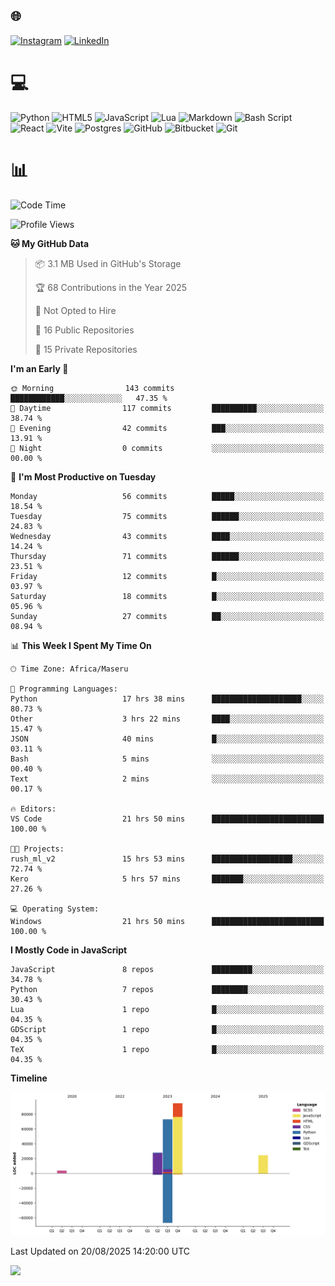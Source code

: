 ## 🌐 
[![Instagram](https://img.shields.io/badge/Instagram-%23E4405F.svg?logo=Instagram&logoColor=white)](https://instagram.com/@francoxdup) [![LinkedIn](https://img.shields.io/badge/LinkedIn-%230077B5.svg?logo=linkedin&logoColor=white)](https://linkedin.com/in/franco-du-plessis-3496a6247) 

# 💻 
 ![Python](https://img.shields.io/badge/python-3670A0?style=for-the-badge&logo=python&logoColor=ffdd54) ![HTML5](https://img.shields.io/badge/html5-%23E34F26.svg?style=for-the-badge&logo=html5&logoColor=white) ![JavaScript](https://img.shields.io/badge/javascript-%23323330.svg?style=for-the-badge&logo=javascript&logoColor=%23F7DF1E) ![Lua](https://img.shields.io/badge/lua-%232C2D72.svg?style=for-the-badge&logo=lua&logoColor=white) ![Markdown](https://img.shields.io/badge/markdown-%23000000.svg?style=for-the-badge&logo=markdown&logoColor=white)  ![Bash Script](https://img.shields.io/badge/bash_script-%23121011.svg?style=for-the-badge&logo=gnu-bash&logoColor=white) ![React](https://img.shields.io/badge/react-%2320232a.svg?style=for-the-badge&logo=react&logoColor=%2361DAFB) ![Vite](https://img.shields.io/badge/vite-%23646CFF.svg?style=for-the-badge&logo=vite&logoColor=white) ![Postgres](https://img.shields.io/badge/postgres-%23316192.svg?style=for-the-badge&logo=postgresql&logoColor=white) ![GitHub](https://img.shields.io/badge/github-%23121011.svg?style=for-the-badge&logo=github&logoColor=white) ![Bitbucket](https://img.shields.io/badge/bitbucket-%230047B3.svg?style=for-the-badge&logo=bitbucket&logoColor=white) ![Git](https://img.shields.io/badge/git-%23F05033.svg?style=for-the-badge&logo=git&logoColor=white)
 
# 📊
<!--START_SECTION:waka-->
![Code Time](http://img.shields.io/badge/Code%20Time-561%20hrs%2044%20mins-blue)

![Profile Views](http://img.shields.io/badge/Profile%20Views-1-blue)

**🐱 My GitHub Data** 

> 📦 3.1 MB Used in GitHub's Storage 
 > 
> 🏆 68 Contributions in the Year 2025
 > 
> 🚫 Not Opted to Hire
 > 
> 📜 16 Public Repositories 
 > 
> 🔑 15 Private Repositories 
 > 
**I'm an Early 🐤** 

```text
🌞 Morning                143 commits         ████████████░░░░░░░░░░░░░   47.35 % 
🌆 Daytime                117 commits         ██████████░░░░░░░░░░░░░░░   38.74 % 
🌃 Evening                42 commits          ███░░░░░░░░░░░░░░░░░░░░░░   13.91 % 
🌙 Night                  0 commits           ░░░░░░░░░░░░░░░░░░░░░░░░░   00.00 % 
```
📅 **I'm Most Productive on Tuesday** 

```text
Monday                   56 commits          █████░░░░░░░░░░░░░░░░░░░░   18.54 % 
Tuesday                  75 commits          ██████░░░░░░░░░░░░░░░░░░░   24.83 % 
Wednesday                43 commits          ████░░░░░░░░░░░░░░░░░░░░░   14.24 % 
Thursday                 71 commits          ██████░░░░░░░░░░░░░░░░░░░   23.51 % 
Friday                   12 commits          █░░░░░░░░░░░░░░░░░░░░░░░░   03.97 % 
Saturday                 18 commits          █░░░░░░░░░░░░░░░░░░░░░░░░   05.96 % 
Sunday                   27 commits          ██░░░░░░░░░░░░░░░░░░░░░░░   08.94 % 
```


📊 **This Week I Spent My Time On** 

```text
🕑︎ Time Zone: Africa/Maseru

💬 Programming Languages: 
Python                   17 hrs 38 mins      ████████████████████░░░░░   80.73 % 
Other                    3 hrs 22 mins       ████░░░░░░░░░░░░░░░░░░░░░   15.47 % 
JSON                     40 mins             █░░░░░░░░░░░░░░░░░░░░░░░░   03.11 % 
Bash                     5 mins              ░░░░░░░░░░░░░░░░░░░░░░░░░   00.40 % 
Text                     2 mins              ░░░░░░░░░░░░░░░░░░░░░░░░░   00.17 % 

🔥 Editors: 
VS Code                  21 hrs 50 mins      █████████████████████████   100.00 % 

🐱‍💻 Projects: 
rush_ml_v2               15 hrs 53 mins      ██████████████████░░░░░░░   72.74 % 
Kero                     5 hrs 57 mins       ███████░░░░░░░░░░░░░░░░░░   27.26 % 

💻 Operating System: 
Windows                  21 hrs 50 mins      █████████████████████████   100.00 % 
```

**I Mostly Code in JavaScript** 

```text
JavaScript               8 repos             █████████░░░░░░░░░░░░░░░░   34.78 % 
Python                   7 repos             ████████░░░░░░░░░░░░░░░░░   30.43 % 
Lua                      1 repo              █░░░░░░░░░░░░░░░░░░░░░░░░   04.35 % 
GDScript                 1 repo              █░░░░░░░░░░░░░░░░░░░░░░░░   04.35 % 
TeX                      1 repo              █░░░░░░░░░░░░░░░░░░░░░░░░   04.35 % 
```



**Timeline**

![Lines of Code chart](https://raw.githubusercontent.com/Franky-Dee/Franky-Dee/main/assets/bar_graph.png)


 Last Updated on 20/08/2025 14:20:00 UTC
<!--END_SECTION:waka-->

![](https://quotes-github-readme.vercel.app/api?type=horizontal&theme=dark)
